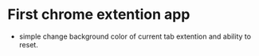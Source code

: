 # First chrome extention app

- simple change background color of current tab extention and ability to reset.
